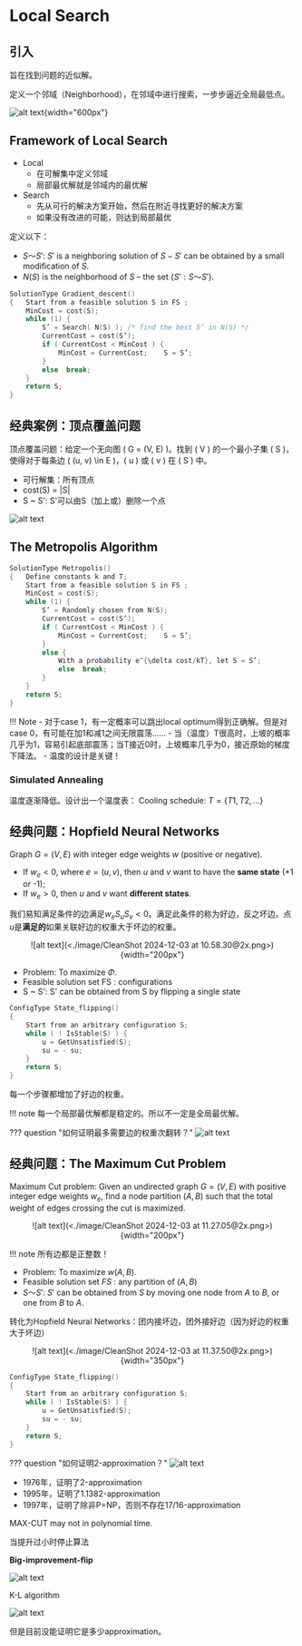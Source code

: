 # Local Search
## 引入
旨在找到问题的近似解。

定义一个邻域（Neighborhood），在邻域中进行搜索，一步步逼近全局最低点。

![alt text](<./image/CleanShot 2024-12-03 at 10.02.12@2x.png>){width="600px"}

## Framework of Local Search

- Local
    - 在可解集中定义邻域
    - 局部最优解就是邻域内的最优解
- Search
    - 先从可行的解决方案开始，然后在附近寻找更好的解决方案
    - 如果没有改进的可能，则达到局部最优


定义以下：

- $S ～ S'$: $S'$ is a neighboring solution of $S - S'$ can be obtained by a small modification of $S$.
- $N(S)$ is the neighborhood of $S$ – the set $\{ S': S ～ S' \}$.

```c
SolutionType Gradient_descent()
{   Start from a feasible solution S in FS ;
    MinCost = cost(S);
    while (1) {
        S’ = Search( N(S) ); /* find the best S’ in N(S) */
        CurrentCost = cost(S’);
        if ( CurrentCost < MinCost ) {
            MinCost = CurrentCost;    S = S’;
        }
        else  break;
    }
    return S;
}
```

## 经典案例：顶点覆盖问题
顶点覆盖问题：给定一个无向图 \( G = (V, E) \)。找到 \( V \) 的一个最小子集 \( S \)，使得对于每条边 \( (u, v) \in E \)，\( u \) 或 \( v \) 在 \( S \) 中。

- 可行解集：所有顶点
- cost(S) = |S|
- S ~ S': S'可以由S（加上或）删除一个点

![alt text](<./image/CleanShot 2024-12-03 at 10.28.59@2x.png>)

## The Metropolis Algorithm

```c
SolutionType Metropolis()
{   Define constants k and T;
    Start from a feasible solution S in FS ;
    MinCost = cost(S);
    while (1) {
        S’ = Randomly chosen from N(S); 
        CurrentCost = cost(S’);
        if ( CurrentCost < MinCost ) {
            MinCost = CurrentCost;    S = S’;
        }
        else {
            With a probability e^{\delta cost/kT}, let S = S’;
            else  break;
        }
    }
    return S;
}
```

!!! Note
    - 对于case 1，有一定概率可以跳出local optimum得到正确解。但是对case 0，有可能在加1和减1之间无限震荡……
    - 当（温度）T很高时，上坡的概率几乎为1，容易引起底部震荡；当T接近0时，上坡概率几乎为0，接近原始的梯度下降法。
    - 温度的设计是关键！

### Simulated Annealing

温度逐渐降低。设计出一个温度表：
Cooling schedule: $T = \{ T1 , T2 , … \}$

## 经典问题：Hopfield Neural Networks

Graph $G = (V, E)$ with integer edge weights $w$ (positive or negative).

- If $w_e < 0$, where $e = (u, v)$, then $u$ and $v$ want to have the **same state** (+1 or -1);
- If $w_e > 0$, then $u$ and $v$ want **different states**.

我们易知满足条件的边满足$w_eS_uS_v < 0$。满足此条件的称为好边，反之坏边。点$u$是**满足的**如果关联好边的权重大于坏边的权重。

<center>
![alt text](<./image/CleanShot 2024-12-03 at 10.58.30@2x.png>){width="200px"}
</center>

- Problem:  To maximize $\Phi$.
- Feasible solution set FS : configurations
- S ~ S': S' can be obtained from S by flipping a single state

```c
ConfigType State_flipping()
{
    Start from an arbitrary configuration S;
    while ( ! IsStable(S) ) {
        u = GetUnsatisfied(S);
        su = - su;
    }
    return S;
}
```

每一个步骤都增加了好边的权重。


!!! note
    每一个局部最优解都是稳定的。所以不一定是全局最优解。

??? question "如何证明最多需要边的权重次翻转？"
    ![alt text](<./image/CleanShot 2024-12-03 at 11.40.44@2x.png>)


## 经典问题：The Maximum Cut Problem

Maximum Cut problem: Given an undirected graph $G = (V, E)$ with positive integer edge weights $w_e$, find a node partition $(A, B)$ such that the total weight of edges crossing the cut is maximized.

<center>
![alt text](<./image/CleanShot 2024-12-03 at 11.27.05@2x.png>){width="200px"}
</center>

!!! note
    所有边都是正整数！

- Problem:  To maximize $w(A, B)$.
- Feasible solution set $FS$ : any partition of $(A, B)$
- $S ～ S'$: $S'$ can be obtained from $S$ by moving one node from $A$ to $B$, or one from $B$ to $A$.

转化为Hopfield Neural Networks：团内接坏边，团外接好边（因为好边的权重大于坏边）

<center>
![alt text](<./image/CleanShot 2024-12-03 at 11.37.50@2x.png>){width="350px"}
</center>

```c
ConfigType State_flipping()
{
    Start from an arbitrary configuration S;
    while ( ! IsStable(S) ) {
        u = GetUnsatisfied(S);
        su = - su;
    }
    return S;
}
```

??? question "如何证明2-approximation？"
    ![alt text](<./image/CleanShot 2024-12-03 at 11.49.51@2x.png>)

- 1976年，证明了2-approximation
- 1995年，证明了1.1382-approximation
- 1997年，证明了除非P=NP，否则不存在17/16-approximation


MAX-CUT may not in polynomial time.

当提升过小时停止算法

**Big-improvement-flip**

![alt text](<./image/CleanShot 2024-12-21 at 16.26.53@2x.png>)

K-L algorithm

![alt text](<./image/CleanShot 2024-12-21 at 16.30.07@2x.png>)

但是目前没能证明它是多少approximation。
